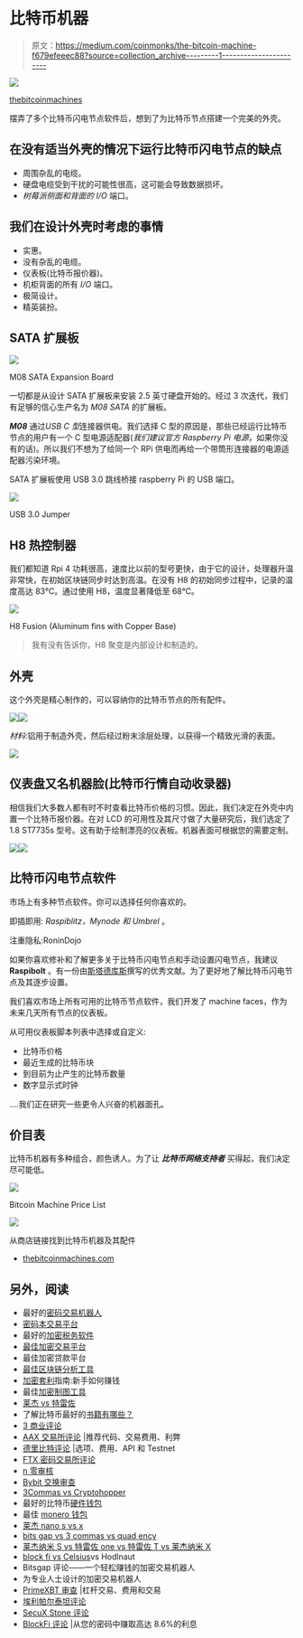 # 比特币机器

> 原文：<https://medium.com/coinmonks/the-bitcoin-machine-f679efeeec88?source=collection_archive---------1----------------------->

![](img/841960d624deaf8c00138f5dd6bd4ec3.png)

[thebitcoinmachines](https://thebitcoinmachines.com)

摆弄了多个比特币闪电节点软件后，想到了为比特币节点搭建一个完美的外壳。

## **在没有适当外壳的情况下运行比特币闪电节点的缺点**

*   周围杂乱的电缆。
*   硬盘电缆受到干扰的可能性很高，这可能会导致数据损坏。
*   *树莓派侧面和背面的 I/O* 端口。

## **我们在设计外壳时考虑的事情**

*   实惠。
*   没有杂乱的电缆。
*   仪表板(比特币报价器)。
*   机柜背面的所有 *I/O* 端口。
*   极简设计。
*   精英装扮。

## **SATA 扩展板**

![](img/2015d651f2d1c976bd31ceb40155c2b3.png)

M08 SATA Expansion Board

一切都是从设计 SATA 扩展板来安装 2.5 英寸硬盘开始的。经过 3 次迭代，我们有足够的信心生产名为 *M08 SATA* 的扩展板。

***M08*** 通过*USB C 型*连接器供电。我们选择 C 型的原因是，那些已经运行比特币节点的用户有一个 C 型电源适配器(*我们建议官方 Raspberry Pi 电源*，如果你没有的话)。所以我们不想为了给同一个 RPi 供电而再给一个带筒形连接器的电源适配器污染环境。

SATA 扩展板使用 USB 3.0 跳线桥接 raspberry Pi 的 USB 端口。

![](img/e4366ec466daeb84609ac1424b69408d.png)

USB 3.0 Jumper

## **H8 热控制器**

我们都知道 Rpi 4 功耗很高，速度比以前的型号更快，由于它的设计，处理器升温非常快，在初始区块链同步时达到高温。在没有 H8 的初始同步过程中，记录的温度高达 83℃。通过使用 H8，温度显著降低至 68℃。

![](img/edae791ae935710620ee778822a439c2.png)

H8 Fusion (Aluminum fins with Copper Base)

> 我有没有告诉你，H8 聚变是内部设计和制造的。

## **外壳**

这个外壳是精心制作的，可以容纳你的比特币节点的所有配件。

![](img/15872be5ce0876c3e064d96c1cb3e8b1.png)![](img/5c8ea38c4eb10791d7f6b66f8c3c1136.png)

*材料*:铝用于制造外壳，然后经过粉末涂层处理，以获得一个精致光滑的表面。

![](img/25f83879e55aba6b73b42d427c8b6e1a.png)

## **仪表盘又名机器脸(比特币行情自动收录器)**

相信我们大多数人都有时不时查看比特币价格的习惯。因此，我们决定在外壳中内置一个比特币报价器。在对 LCD 的可用性及其尺寸做了大量研究后，我们选定了 1.8 ST7735s 型号。这有助于绘制漂亮的仪表板。机器表面可根据您的需要定制。

![](img/6d057595a23447d90f88f052a39e9c80.png)![](img/44bc18bb593da8971ce230d14e4b39bf.png)

## **比特币闪电节点软件**

市场上有多种节点软件。你可以选择任何你喜欢的。

即插即用: *Raspiblitz，Mynode 和 Umbrel* 。

注重隐私:RoninDojo

如果你喜欢修补和了解更多关于比特币闪电节点和手动设置闪电节点，我建议 **Raspibolt** 。有一份由[斯塔德库斯](https://stadicus.github.io/RaspiBolt/)撰写的优秀文献。为了更好地了解比特币闪电节点及其逐步设置。

我们喜欢市场上所有可用的比特币节点软件，我们开发了 machine faces，作为未来几天所有节点的仪表板。

从可用仪表板脚本列表中选择或自定义:

*   比特币价格
*   最近生成的比特币块
*   到目前为止产生的比特币数量
*   数字显示式时钟

….我们正在研究一些更令人兴奋的机器面孔。

## **价目表**

比特币机器有多种组合，颜色诱人。为了让 ***比特币网络支持者*** 买得起，我们决定尽可能低。

![](img/3102fdb9fed623523a3b29145c1b62f5.png)

Bitcoin Machine Price List

![](img/cf933dab273c227868bf5e3ee59c8d48.png)

从商店链接找到比特币机器及其配件

*   [thebitcoinmachines.com](https://thebitcoinmachines.com/shop/)

## 另外，阅读

*   最好的[密码交易机器人](/coinmonks/crypto-trading-bot-c2ffce8acb2a)
*   [密码本交易平台](/coinmonks/top-10-crypto-copy-trading-platforms-for-beginners-d0c37c7d698c)
*   最好的[加密税务软件](/coinmonks/best-crypto-tax-tool-for-my-money-72d4b430816b)
*   [最佳加密交易平台](/coinmonks/the-best-crypto-trading-platforms-in-2020-the-definitive-guide-updated-c72f8b874555)
*   最佳加密贷款平台
*   [最佳区块链分析工具](https://bitquery.io/blog/best-blockchain-analysis-tools-and-software)
*   [加密套利](/coinmonks/crypto-arbitrage-guide-how-to-make-money-as-a-beginner-62bfe5c868f6)指南:新手如何赚钱
*   最佳[加密制图工具](/coinmonks/what-are-the-best-charting-platforms-for-cryptocurrency-trading-85aade584d80)
*   [莱杰 vs 特雷佐](/coinmonks/ledger-vs-trezor-best-hardware-wallet-to-secure-cryptocurrency-22c7a3fd391e)
*   了解比特币最好的[书籍有哪些？](/coinmonks/what-are-the-best-books-to-learn-bitcoin-409aeb9aff4b)
*   [3 商业评论](/coinmonks/3commas-review-an-excellent-crypto-trading-bot-2020-1313a58bec92)
*   [AAX 交易所评论](/coinmonks/aax-exchange-review-2021-67c5ea09330c) |推荐代码、交易费用、利弊
*   [德里比特评论](/coinmonks/deribit-review-options-fees-apis-and-testnet-2ca16c4bbdb2) |选项、费用、API 和 Testnet
*   [FTX 密码交易所评论](/coinmonks/ftx-crypto-exchange-review-53664ac1198f)
*   [n 零审核](/coinmonks/ngrave-zero-review-c465cf8307fc)
*   [Bybit 交换审查](/coinmonks/bybit-exchange-review-dbd570019b71)
*   [3Commas vs Cryptohopper](/coinmonks/cryptohopper-vs-3commas-vs-shrimpy-a2c16095b8fe)
*   最好的比特币[硬件钱包](/coinmonks/the-best-cryptocurrency-hardware-wallets-of-2020-e28b1c124069?source=friends_link&sk=324dd9ff8556ab578d71e7ad7658ad7c)
*   最佳 [monero 钱包](https://blog.coincodecap.com/best-monero-wallets)
*   [莱杰 nano s vs x](https://blog.coincodecap.com/ledger-nano-s-vs-x)
*   [bits gap vs 3 commas vs quad ency](https://blog.coincodecap.com/bitsgap-3commas-quadency)
*   [莱杰纳米 S vs 特雷佐 one vs 特雷佐 T vs 莱杰纳米 X](https://blog.coincodecap.com/ledger-nano-s-vs-trezor-one-ledger-nano-x-trezor-t)
*   [block fi vs Celsius](/coinmonks/blockfi-vs-celsius-vs-hodlnaut-8a1cc8c26630)vs Hodlnaut
*   Bitsgap 评论——一个轻松赚钱的加密交易机器人
*   为专业人士设计的加密交易机器人
*   [PrimeXBT 审查](/coinmonks/primexbt-review-88e0815be858) |杠杆交易、费用和交易
*   [埃利帕尔泰坦评论](/coinmonks/ellipal-titan-review-85e9071dd029)
*   [SecuX Stone 评论](https://blog.coincodecap.com/secux-stone-hardware-wallet-review)
*   [BlockFi 评论](/coinmonks/blockfi-review-53096053c097) |从您的密码中赚取高达 8.6%的利息